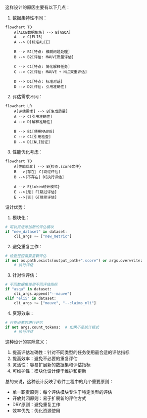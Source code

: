 

这样设计的原因主要有以下几点：

1. 数据集特性不同：
```mermaid
flowchart TD
    A[ALCE数据集族] --> B[ASQA]
    A --> C[ELI5]
    A --> D[标准ALCE]
    
    B --> B1[特点: 模糊问题处理]
    B --> B2[评估: MAUVE质量评估]
    
    C --> C1[特点: 简化解释任务]
    C --> C2[评估: MAUVE + NLI双重评估]
    
    D --> D1[特点: 标准对话]
    D --> D2[评估: 引用准确性]
```

2. 评估需求不同：
```mermaid
flowchart LR
    A[评估需求] --> B[生成质量]
    A --> C[引用准确性]
    A --> D[解释准确性]
    
    B --> B1[使用MAUVE]
    C --> C1[引用检查]
    D --> D1[NLI验证]
```

3. 性能优化考虑：
```mermaid
flowchart TD
    A[性能优化] --> B{检查.score文件}
    B -->|存在| C[跳过评估]
    B -->|不存在| D[执行评估]
    
    A --> E{token统计模式}
    E -->|是| F[跳过评估]
    E -->|否| G[继续评估]
```

设计优势：

1. 模块化：
```python
# 可以灵活添加新的评估模块
if "new_dataset" in dataset:
    cli_args += ["new_metric"]
```

2. 避免重复工作：
```python
# 检查是否需要重新评估
if not os.path.exists(output_path+".score") or args.overwrite:
    # 执行评估
```

3. 针对性评估：
```python
# 不同数据集使用不同评估指标
if "asqa" in dataset:
    cli_args.append("--mauve")
elif "eli5" in dataset:
    cli_args += ["mauve", "--claims_nli"]
```

4. 资源效率：
```python
# 只在必要时进行评估
if not args.count_tokens:  # 如果不是统计模式
    # 执行评估
```

这种设计的实际意义：
1. 提高评估准确性：针对不同类型的任务使用最合适的评估指标
2. 提高效率：避免不必要的重复评估
3. 灵活性：容易扩展新的数据集和评估指标
4. 可维护性：模块化设计便于维护和更新

总的来说，这种设计反映了软件工程中的几个重要原则：
- 单一职责原则：每个评估模块专注于特定类型的评估
- 开放封闭原则：易于扩展新的评估方式
- DRY原则：避免重复工作
- 效率优先：优化资源使用